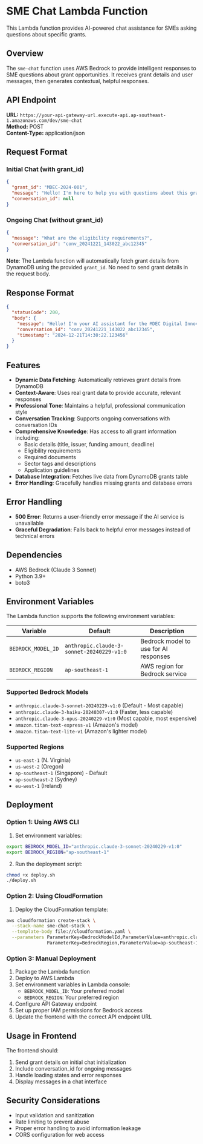 # SME Chat Lambda Function

This Lambda function provides AI-powered chat assistance for SMEs asking questions about specific grants.

## Overview

The `sme-chat` function uses AWS Bedrock to provide intelligent responses to SME questions about grant opportunities. It receives grant details and user messages, then generates contextual, helpful responses.

## API Endpoint

**URL:** `https://your-api-gateway-url.execute-api.ap-southeast-1.amazonaws.com/dev/sme-chat`  
**Method:** POST  
**Content-Type:** application/json

## Request Format

### Initial Chat (with grant_id)
```json
{
  "grant_id": "MDEC-2024-001",
  "message": "Hello! I'm here to help you with questions about this grant opportunity.",
  "conversation_id": null
}
```

### Ongoing Chat (without grant_id)
```json
{
  "message": "What are the eligibility requirements?",
  "conversation_id": "conv_20241221_143022_abc12345"
}
```

**Note**: The Lambda function will automatically fetch grant details from DynamoDB using the provided `grant_id`. No need to send grant details in the request body.

## Response Format

```json
{
  "statusCode": 200,
  "body": {
    "message": "Hello! I'm your AI assistant for the MDEC Digital Innovation Fund. I can help you understand the eligibility requirements, application process, and key benefits of this grant opportunity. What would you like to know?",
    "conversation_id": "conv_20241221_143022_abc12345",
    "timestamp": "2024-12-21T14:30:22.123456"
  }
}
```

## Features

- **Dynamic Data Fetching**: Automatically retrieves grant details from DynamoDB
- **Context-Aware**: Uses real grant data to provide accurate, relevant responses
- **Professional Tone**: Maintains a helpful, professional communication style
- **Conversation Tracking**: Supports ongoing conversations with conversation IDs
- **Comprehensive Knowledge**: Has access to all grant information including:
  - Basic details (title, issuer, funding amount, deadline)
  - Eligibility requirements
  - Required documents
  - Sector tags and descriptions
  - Application guidelines
- **Database Integration**: Fetches live data from DynamoDB grants table
- **Error Handling**: Gracefully handles missing grants and database errors

## Error Handling

- **500 Error**: Returns a user-friendly error message if the AI service is unavailable
- **Graceful Degradation**: Falls back to helpful error messages instead of technical errors

## Dependencies

- AWS Bedrock (Claude 3 Sonnet)
- Python 3.9+
- boto3

## Environment Variables

The Lambda function supports the following environment variables:

| Variable | Default | Description |
|----------|---------|-------------|
| `BEDROCK_MODEL_ID` | `anthropic.claude-3-sonnet-20240229-v1:0` | Bedrock model to use for AI responses |
| `BEDROCK_REGION` | `ap-southeast-1` | AWS region for Bedrock service |

### Supported Bedrock Models

- `anthropic.claude-3-sonnet-20240229-v1:0` (Default - Most capable)
- `anthropic.claude-3-haiku-20240307-v1:0` (Faster, less capable)
- `anthropic.claude-3-opus-20240229-v1:0` (Most capable, most expensive)
- `amazon.titan-text-express-v1` (Amazon's model)
- `amazon.titan-text-lite-v1` (Amazon's lighter model)

### Supported Regions

- `us-east-1` (N. Virginia)
- `us-west-2` (Oregon)
- `ap-southeast-1` (Singapore) - Default
- `ap-southeast-2` (Sydney)
- `eu-west-1` (Ireland)

## Deployment

### Option 1: Using AWS CLI

1. Set environment variables:
```bash
export BEDROCK_MODEL_ID="anthropic.claude-3-sonnet-20240229-v1:0"
export BEDROCK_REGION="ap-southeast-1"
```

2. Run the deployment script:
```bash
chmod +x deploy.sh
./deploy.sh
```

### Option 2: Using CloudFormation

1. Deploy the CloudFormation template:
```bash
aws cloudformation create-stack \
  --stack-name sme-chat-stack \
  --template-body file://cloudformation.yaml \
  --parameters ParameterKey=BedrockModelId,ParameterValue=anthropic.claude-3-sonnet-20240229-v1:0 \
               ParameterKey=BedrockRegion,ParameterValue=ap-southeast-1
```

### Option 3: Manual Deployment

1. Package the Lambda function
2. Deploy to AWS Lambda
3. Set environment variables in Lambda console:
   - `BEDROCK_MODEL_ID`: Your preferred model
   - `BEDROCK_REGION`: Your preferred region
4. Configure API Gateway endpoint
5. Set up proper IAM permissions for Bedrock access
6. Update the frontend with the correct API endpoint URL

## Usage in Frontend

The frontend should:
1. Send grant details on initial chat initialization
2. Include conversation_id for ongoing messages
3. Handle loading states and error responses
4. Display messages in a chat interface

## Security Considerations

- Input validation and sanitization
- Rate limiting to prevent abuse
- Proper error handling to avoid information leakage
- CORS configuration for web access
